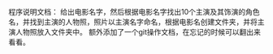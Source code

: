 程序说明文档：
给出电影名字，然后根据电影名字找出10个主演及其饰演的角色名，并找到主演的人物照，照片以主演名字命名，根据电影名创建文件夹，并将主演人物照放入文件夹中。
额外添加了一个git操作文档，在忘记的时候可以翻出来看看。
